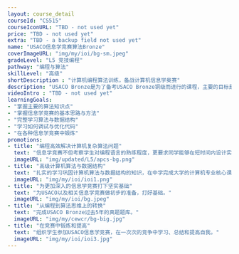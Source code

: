 ```yaml
---
layout: course_detail
courseId: "CS515"
courseIconURL: "TBD - not used yet"
price: "TBD - not used yet"
extra: "TBD - a backup field not used yet"
name: "USACO信息学竞赛算法Bronze"
coverImageURL: "img/my/ioi/bg-sm.jpeg"
gradeLevel: "L5 竞技编程"
pathway: "编程与算法"
skillLevel: "高级"
shortDescription : "计算机编程算法训练，备战计算机信息学奥赛"
description: "USACO Bronze是为了备考USACO Bronze铜级而进行的课程，主要的目标是完成USACO Bronze过去5年的所有真题，让同学在题目中找到自己的确实知识点，进行复习，并且熟悉USACO Bronze的考试难度和形式，争取在年底一次通过。"
videoIntro : "TBD - not used yet"
learningGoals:
- "掌握主要的算法知识点"
- "掌握信息学竞赛的基本思路与方法"
- "完整学习算法与数据结构"
- "学习如何调试与优化代码"
- "在各种信息学竞赛中锻炼"
promotions:
- title: "编程高效解决计算机复杂算法问题"
  text: "信息学竞赛不但考察学生对编程语言的熟练程度，更要求同学能够在短时间内设计实现解决复杂计算机算法为题的能力。"
  imageURL: "img/updated/L5/apcs-bg.png"
- title: "高级计算机算法与数据结构"
  text: "扎实的学习巩固计算机算法与数据结构的知识，在中学完成大学的计算机专业核心课程。"
  imageURL: "img/my/ioi/ioi1.png"
- title: "为更加深入的信息学竞赛打下坚实基础"
  text: "为USACO以及相关信息学竞赛做初步的准备，打好基础。"
  imageURL: "img/my/ioi/bg.jpeg"
- title: "从编程到算法思维上的转换"
  text: "完成USACO Bronze过去5年的真题题库。"
  imageURL: "img/my/cewcr/bg-big.jpg"
- title: "在竞赛中锻炼和提高"
  text: "组织学生参加USACO信息学竞赛，在一次次的竞争中学习、总结和提高自我。"
  imageURL: "img/my/ioi/ioi3.jpg"
---
```

